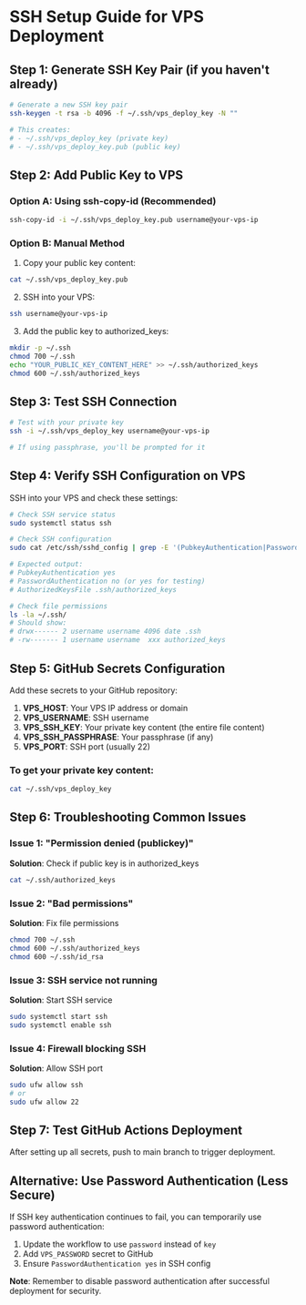# SSH Setup Guide for VPS Deployment

## Step 1: Generate SSH Key Pair (if you haven't already)

```bash
# Generate a new SSH key pair
ssh-keygen -t rsa -b 4096 -f ~/.ssh/vps_deploy_key -N ""

# This creates:
# - ~/.ssh/vps_deploy_key (private key)
# - ~/.ssh/vps_deploy_key.pub (public key)
```

## Step 2: Add Public Key to VPS

### Option A: Using ssh-copy-id (Recommended)
```bash
ssh-copy-id -i ~/.ssh/vps_deploy_key.pub username@your-vps-ip
```

### Option B: Manual Method
1. Copy your public key content:
```bash
cat ~/.ssh/vps_deploy_key.pub
```

2. SSH into your VPS:
```bash
ssh username@your-vps-ip
```

3. Add the public key to authorized_keys:
```bash
mkdir -p ~/.ssh
chmod 700 ~/.ssh
echo "YOUR_PUBLIC_KEY_CONTENT_HERE" >> ~/.ssh/authorized_keys
chmod 600 ~/.ssh/authorized_keys
```

## Step 3: Test SSH Connection

```bash
# Test with your private key
ssh -i ~/.ssh/vps_deploy_key username@your-vps-ip

# If using passphrase, you'll be prompted for it
```

## Step 4: Verify SSH Configuration on VPS

SSH into your VPS and check these settings:

```bash
# Check SSH service status
sudo systemctl status ssh

# Check SSH configuration
sudo cat /etc/ssh/sshd_config | grep -E '(PubkeyAuthentication|PasswordAuthentication|AuthorizedKeysFile)'

# Expected output:
# PubkeyAuthentication yes
# PasswordAuthentication no (or yes for testing)
# AuthorizedKeysFile .ssh/authorized_keys

# Check file permissions
ls -la ~/.ssh/
# Should show:
# drwx------ 2 username username 4096 date .ssh
# -rw------- 1 username username  xxx authorized_keys
```

## Step 5: GitHub Secrets Configuration

Add these secrets to your GitHub repository:

1. **VPS_HOST**: Your VPS IP address or domain
2. **VPS_USERNAME**: SSH username
3. **VPS_SSH_KEY**: Your private key content (the entire file content)
4. **VPS_SSH_PASSPHRASE**: Your passphrase (if any)
5. **VPS_PORT**: SSH port (usually 22)

### To get your private key content:
```bash
cat ~/.ssh/vps_deploy_key
```

## Step 6: Troubleshooting Common Issues

### Issue 1: "Permission denied (publickey)"
**Solution**: Check if public key is in authorized_keys
```bash
cat ~/.ssh/authorized_keys
```

### Issue 2: "Bad permissions"
**Solution**: Fix file permissions
```bash
chmod 700 ~/.ssh
chmod 600 ~/.ssh/authorized_keys
chmod 600 ~/.ssh/id_rsa
```

### Issue 3: SSH service not running
**Solution**: Start SSH service
```bash
sudo systemctl start ssh
sudo systemctl enable ssh
```

### Issue 4: Firewall blocking SSH
**Solution**: Allow SSH port
```bash
sudo ufw allow ssh
# or
sudo ufw allow 22
```

## Step 7: Test GitHub Actions Deployment

After setting up all secrets, push to main branch to trigger deployment.

## Alternative: Use Password Authentication (Less Secure)

If SSH key authentication continues to fail, you can temporarily use password authentication:

1. Update the workflow to use `password` instead of `key`
2. Add `VPS_PASSWORD` secret to GitHub
3. Ensure `PasswordAuthentication yes` in SSH config

**Note**: Remember to disable password authentication after successful deployment for security.
